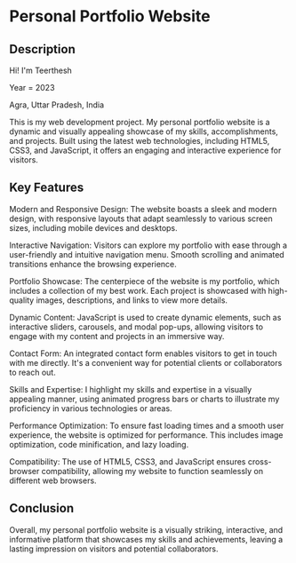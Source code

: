 # Personal Portfolio Website


## Description

Hi! I'm Teerthesh

Year = 2023

Agra, Uttar Pradesh, India

This is my web development project. My personal portfolio website is a dynamic and visually appealing showcase of my skills, accomplishments, and projects. Built using the latest web technologies, including HTML5, CSS3, and JavaScript, it offers an engaging and interactive experience for visitors.

## Key Features

Modern and Responsive Design: The website boasts a sleek and modern design, with responsive layouts that adapt seamlessly to various screen sizes, including mobile devices and desktops.

Interactive Navigation: Visitors can explore my portfolio with ease through a user-friendly and intuitive navigation menu. Smooth scrolling and animated transitions enhance the browsing experience.

Portfolio Showcase: The centerpiece of the website is my portfolio, which includes a collection of my best work. Each project is showcased with high-quality images, descriptions, and links to view more details.

Dynamic Content: JavaScript is used to create dynamic elements, such as interactive sliders, carousels, and modal pop-ups, allowing visitors to engage with my content and projects in an immersive way.

Contact Form: An integrated contact form enables visitors to get in touch with me directly. It's a convenient way for potential clients or collaborators to reach out.

Skills and Expertise: I highlight my skills and expertise in a visually appealing manner, using animated progress bars or charts to illustrate my proficiency in various technologies or areas.

Performance Optimization: To ensure fast loading times and a smooth user experience, the website is optimized for performance. This includes image optimization, code minification, and lazy loading.

Compatibility: The use of HTML5, CSS3, and JavaScript ensures cross-browser compatibility, allowing my website to function seamlessly on different web browsers.

## Conclusion

Overall, my personal portfolio website is a visually striking, interactive, and informative platform that showcases my skills and achievements, leaving a lasting impression on visitors and potential collaborators.
